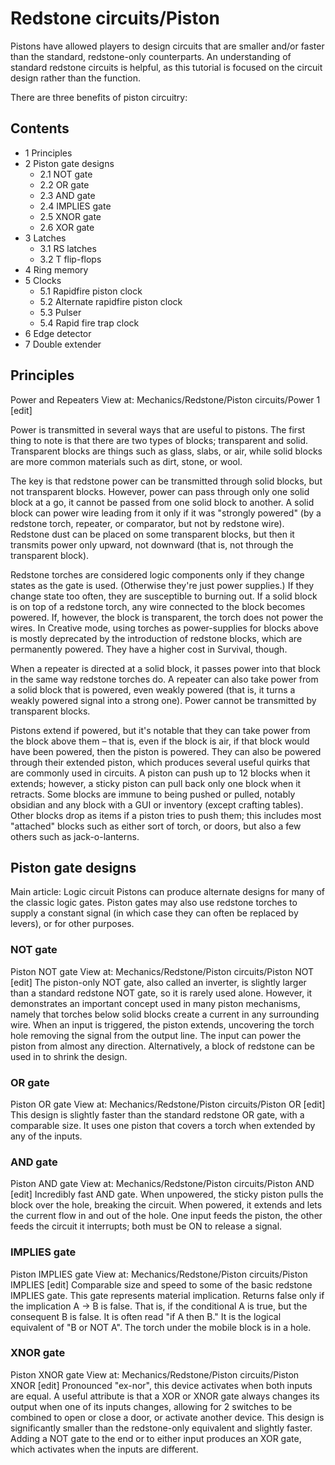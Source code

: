 # Redstone circuits/Piston
Pistons have allowed players to design circuits that are smaller and/or faster than the standard, redstone-only counterparts. An understanding of standard redstone circuits is helpful, as this tutorial is focused on the circuit design rather than the function.

There are three benefits of piston circuitry:

## Contents
- 1 Principles
- 2 Piston gate designs
	- 2.1 NOT gate
	- 2.2 OR gate
	- 2.3 AND gate
	- 2.4 IMPLIES gate
	- 2.5 XNOR gate
	- 2.6 XOR gate
- 3 Latches
	- 3.1 RS latches
	- 3.2 T flip-flops
- 4 Ring memory
- 5 Clocks
	- 5.1 Rapidfire piston clock
	- 5.2 Alternate rapidfire piston clock
	- 5.3 Pulser
	- 5.4 Rapid fire trap clock
- 6 Edge detector
- 7 Double extender

## Principles
Power and Repeaters View at: Mechanics/Redstone/Piston circuits/Power 1 [edit]

Power is transmitted in several ways that are useful to pistons. The first thing to note is that there are two types of blocks; transparent and solid. Transparent blocks are things such as glass, slabs, or air, while solid blocks are more common materials such as dirt, stone, or wool. 

The key is that redstone power can be transmitted through solid blocks, but not transparent blocks.  However, power can pass through only one solid block at a go, it cannot be passed from one solid block to another.  A solid block can power wire leading from it only if it was "strongly powered" (by a redstone torch, repeater, or comparator, but not by redstone wire). Redstone dust can be placed on some transparent blocks, but then it transmits power only upward, not downward (that is, not through the transparent block).

Redstone torches are considered logic components only if they change states as the gate is used.  (Otherwise they're just power supplies.)  If they change state too often, they are susceptible to burning out.  If a solid block is on top of a redstone torch, any wire connected to the block becomes powered. If, however, the block is transparent, the torch does not power the wires. In Creative mode, using torches as power-supplies for blocks above is mostly deprecated by the introduction of redstone blocks, which are permanently powered. They have a higher cost in Survival, though.

When a repeater is directed at a solid block, it passes power into that block in the same way redstone torches do.  A repeater can also take power from a solid block that is powered, even weakly powered (that is, it turns a weakly powered signal into a strong one).  Power cannot be transmitted by transparent blocks.

Pistons extend if powered, but it's notable that they can take power from the block above them – that is, even if the block is air, if that block would have been powered, then the piston is powered. They can also be powered through their extended piston, which produces several useful quirks that are commonly used in circuits.  A piston can push up to 12 blocks when it extends; however, a sticky piston can pull back only one block when it retracts. Some blocks are immune to being pushed or pulled, notably obsidian and any block with a GUI or inventory (except crafting tables).  Other blocks drop as items if a piston tries to push them; this includes most "attached" blocks such as either sort of torch, or doors, but also a few others such as jack-o-lanterns.

## Piston gate designs
Main article: Logic circuit
Pistons can produce alternate designs for many of the classic logic gates.  Piston gates may also use redstone torches to supply a constant signal (in which case they can often be replaced by levers), or for other purposes.

### NOT gate
Piston NOT gate View at: Mechanics/Redstone/Piston circuits/Piston NOT [edit]
The piston-only NOT gate, also called an inverter, is slightly larger than a standard redstone NOT gate, so it is rarely used alone.  However, it demonstrates an important concept used in many piston mechanisms, namely that torches below solid blocks create a current in any surrounding wire. When an input is triggered, the piston extends, uncovering the torch hole removing the signal from the output line.  The input can power the piston from almost any direction. Alternatively, a block of redstone can be used in to shrink the design.


### OR gate
Piston OR gate View at: Mechanics/Redstone/Piston circuits/Piston OR [edit]
This design is slightly faster than the standard redstone OR gate, with a comparable size.
It uses one piston that covers a torch when extended by any of the inputs.


### AND gate
Piston AND gate View at: Mechanics/Redstone/Piston circuits/Piston AND [edit]
Incredibly fast AND gate. When unpowered, the sticky piston pulls the block over the hole, breaking the circuit.  When powered, it extends and lets the current flow in and out of the hole.  One input feeds the piston, the other feeds the circuit it interrupts; both must be ON to release a signal.


### IMPLIES gate
Piston IMPLIES gate View at: Mechanics/Redstone/Piston circuits/Piston IMPLIES [edit]
Comparable size and speed to some of the basic redstone IMPLIES gate.
This gate represents material implication. Returns false only if the implication A → B is false. That is, if the conditional A is true, but the consequent B is false. It is often read "if A then B." It is the logical equivalent of "B or NOT A".  The torch under the mobile block is in a hole.




### XNOR gate
Piston XNOR gate View at: Mechanics/Redstone/Piston circuits/Piston XNOR [edit]
Pronounced "ex-nor", this device activates when both inputs are equal. A useful attribute is that a XOR or XNOR gate always changes its output when one of its inputs changes, allowing for 2 switches to be combined to open or close a door, or activate another device. This design is significantly smaller than the redstone-only equivalent and slightly faster. Adding a NOT gate to the end or to either input produces an XOR gate, which activates when the inputs are different.


